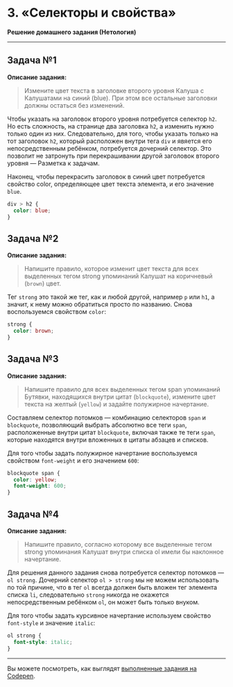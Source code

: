 # 3. «Селекторы и свойства»
**Решение домашнего задания (Нетология)**

---
## Задача №1

**Описание задания:**
>Измените цвет текста в заголовке второго уровня Калуша с Калушатами на синий (blue). При этом все остальные заголовки должны остаться без изменений.

Чтобы указать на заголовок второго уровня потребуется селектор `h2`. Но есть сложность, на странице два заголовка `h2`, а изменить нужно только один из них. Следовательно, для того, чтобы указать только на тот заголовок `h2`, который расположен внутри тега `div` и явяется его непосредственным ребёнком, потребуется дочерний селектор. Это позволит не затронуть при перекрашивании другой заголовок второго уровня — Разметка к задачам.

Наконец, чтобы перекрасить заголовок в синий цвет потребуется свойство color, определяющее цвет текста элемента, и его значение `blue`.
```css
div > h2 {
  color: blue;
}
```

## Задача №2

**Описание задания:**
>Напишите правило, которое изменит цвет текста для всех выделенных тегом strong упоминаний Калушат на коричневый (`brown`) цвет.

Тег `strong` это такой же тег, как и любой другой, например `p` или `h1`, а значит, к нему можно обратиться просто по названию. Снова воспользуемся свойством `color`:
```css
strong {
  color: brown;
}
```

## Задача №3

**Описание задания:**
>Напишите правило для всех выделенных тегом span упоминаний Бутявки, находящихся внутри цитат (`blockquote`), измените цвет текста на желтый (`yellow`) и задайте полужирное начертание.

Составляем селектор потомков — комбинацию селекторов `span` и `blockquote`, позволяющий выбрать абсолютно все теги `span`, расположенные внутри цитат `blockquote`, включая также те теги `span`, которые находятся внутри вложенных в цитаты абзацев и списков.

Для того чтобы задать полужирное начертание воспользуемся свойством `font-weight` и его значением `600`:
```css
blockquote span {
  color: yellow;
  font-weight: 600;
}
```

## Задача №4

**Описание задания:**
>Напишите правило, согласно которому все выделенные тегом strong упоминания Калушат внутри списка ol имели бы наклонное начертание.

Для решения данного задания снова потребуется селектор потомков — `ol strong`. Дочерний селектор `ol > strong` мы не можем использовать по той причине, что в тег `ol` всегда должен быть вложен тег элемента списка `li`, следовательно `strong` никогда не окажется непосредственным ребёнком `ol`, он может быть только внуком.

Для того чтобы задать курсивное начертание используем свойство `font-style` и значение `italic`:
```css
ol strong {
  font-style: italic;
}
```

---
Вы можете посмотреть, как выглядят [выполненные задания на Codepen](https://codepen.io/Netology/pen/LzowKz?editors=1100).
